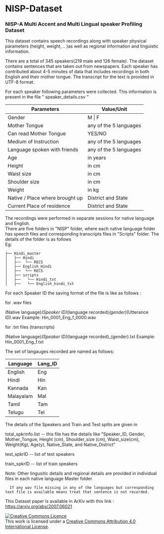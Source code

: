 # NISP-Dataset
### NISP-A Multi Accent and Multi Lingual speaker Profiling Dataset

This dataset  contains speech recordings along with speaker physical parameters 
(height, weight, .. )as well as regional information and linguistic information.

There are a total of 345 speakers(219 male and 126 female). The dataset contains
sentences that are taken out from newspapers.  Each speaker has contributed
about 4-5 minutes of data that includes recordings in both English and their mother
tongue.  The transcript for the text is provided in UTF-8 format. 

For each speaker following parameters were collected.   This information is present in the file " speaker_details.csv "

|  Parameters                     	| Value/Unit             	|
|---------------------------------	|------------------------	|
| Gender                          	| M \| F                 	|
| Mother Tongue                   	| any of the 5 languages 	|
| Can read Mother Tongue          	| YES/NO                 	|
| Medium of Instruction           	| any of the 5 languages 	|
| Language spoken with friends    	| any of the 5 languages 	|
| Age                             	| in years               	|
| Height                          	| in cm                  	|
| Waist size                      	| in cm                  	|
| Shoulder size                   	| in cm                  	|
| Weight                          	| in kg                  	|
| Native / Place where brought up 	| District and State     	|
| Current Place of residence      	| District and State     	|

The recordings were performed in separate sessions for native language and English.  
There are five folders in "NISP" folder, where each native language folder has speech files and corresponding transcripts files in "Scripts" folder.  The details of the folder is as follows
<br> Eg: 
<br>
  
    ├── Hindi_master
    │   ├── Hindi  
    │   ├──  └── RECS        
    │   ├── English_Hindi
    │   ├──  └── RECS
    │   ├── scripts
    │   ├──   └── Hindi_txt
    │   ├──   └── English_hindi_txt
    
For each Speaker ID the saving format of the file is like as follows :

for .wav files

(Native language)_(Speaker ID)_(language recorded)_(gender)_(Utterance ID).wav
Example: Hin_0001_Eng_f_0000.wav

for .txt files (transcripts)

(Native language)_(Speaker ID)_(language recorded)_(gender).txt
Example: Hin_0001_Eng_f.txt


The set of langauges recorded are named as follows:

| Language  | Lang_ID |
|-----------|---------|
| English   | Eng     |
| Hindi     | Hin     |
| Kannada   | Kan     |
| Malayalam | Mal     |
| Tamil     | Tam     |
| Telugu    | Tel     |


The details of the Speakers and Train and Test splits are given in 

total_spkrinfo.list -- this file has the details like "Speaker_ID, Gender, Mother_Tongue, Height (cm), Shoulder_size (cm), Waist_size(cm), Weight(Kg), Age(y), Native_State, and  Native_District" 

test_spkrID -- list of test speakers

train_spkrID -- list of train speakers

Note: Other lingusitic details and regional details are provided in individual files in each native language Master folder.
      
      If any wav file missing in any of the languages but corresponding text file is available means treat that sentence is not recorded. 

This Dataset paper is available in ArXiv with this link : https://arxiv.org/abs/2007.06021

<a rel="license" href="http://creativecommons.org/licenses/by/4.0/"><img alt="Creative Commons Licence" style="border-width:0" src="https://i.creativecommons.org/l/by/4.0/88x31.png" /></a><br />This work is licensed under a <a rel="license" href="http://creativecommons.org/licenses/by/4.0/">Creative Commons Attribution 4.0 International License</a>.
